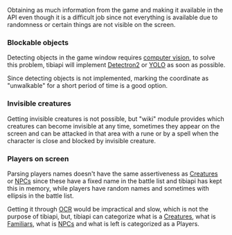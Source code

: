 Obtaining as much information from the game and making it available in the API even though it is a difficult job since not everything is available due to randomness or certain things are not visible on the screen.

### Blockable objects

Detecting objects in the game window requires [computer vision](https://en.wikipedia.org/wiki/Computer_vision), to solve this problem, tibiapi will implement [Detectron2](https://github.com/facebookresearch/detectron2) or [YOLO](https://github.com/ultralytics/ultralytics) as soon as possible.

Since detecting objects is not implemented, marking the coordinate as "unwalkable" for a short period of time is a good option.

### Invisible creatures

Getting invisible creatures is not possible, but "wiki" module provides which creatures can become invisible at any time, sometimes they appear on the screen and can be attacked in that area with a rune or by a spell when the character is close and blocked by invisible creature.

### Players on screen

Parsing players names doesn't have the same assertiveness as [Creatures](https://tibia.fandom.com/wiki/Creatures) or [NPCs](https://tibia.fandom.com/wiki/NPCs) since these have a fixed name in the battle list and tibiapi has kept this in memory, while players have random names and sometimes with ellipsis in the battle list.

Getting it through [OCR](https://en.wikipedia.org/wiki/Optical_character_recognition) would be impractical and slow, which is not the purpose of tibiapi, but, tibiapi can categorize what is a [Creatures](https://tibia.fandom.com/wiki/Creatures), what is [Familiars](https://tibia.fandom.com/wiki/Familiars), what is [NPCs](https://tibia.fandom.com/wiki/NPCs) and what is left is categorized as a Players.
